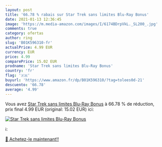 ```yaml
---
layout: post
title: '66.78 % rabais sur Star Trek sans limites Blu-Ray Bonus'
date: 2021-01-13 12:36:45
image: 'https://m.media-amazon.com/images/I/6174BDrpVkL._SL200_.jpg'
comments: true
category: ofertas
author: ring
slug: 'B01K596310-fr'
actualPrice: 4.99 EUR
currency: EUR
price: 4.99
comparePrice: 15.02 EUR
prodname: 'Star Trek sans limites Blu-Ray Bonus'
country: 'fr'
flag: '🇫🇷'
buyurl: 'https://www.amazon.fr/dp/B01K596310/?tag=tolees0d-21'
descuento: '66.78'
average: '4.99'
---
```


Vous avez [Star Trek sans limites Blu-Ray Bonus](https://www.amazon.fr/dp/B01K596310/?tag=tolees0d-21)  à  66.78 % de réduction, prix final  4.99 EUR (original: 15.02 EUR) ici:

[![Star Trek sans limites Blu-Ray Bonus](https://m.media-amazon.com/images/I/6174BDrpVkL._SL200_.jpg)](https://www.amazon.fr/dp/B01K596310/?tag=tolees0d-21)

ℹ️:


[🛒 Achetez-le maintenant!!](https://www.amazon.fr/dp/B01K596310/?tag=tolees0d-21)
